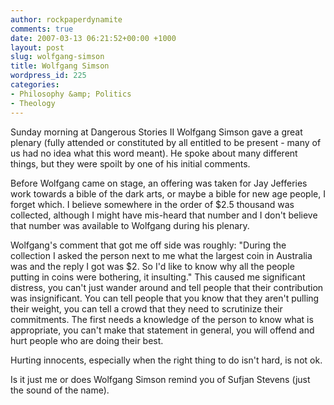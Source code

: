 ```yaml
---
author: rockpaperdynamite
comments: true
date: 2007-03-13 06:21:52+00:00 +1000
layout: post
slug: wolfgang-simson
title: Wolfgang Simson
wordpress_id: 225
categories:
- Philosophy &amp; Politics
- Theology
---
```


Sunday morning at Dangerous Stories II Wolfgang Simson gave a great plenary (fully attended or constituted by all entitled to be present - many of us had no idea what this word meant). He spoke about many different things, but they were spoilt by one of his initial comments.

Before Wolfgang came on stage, an offering was taken for Jay Jefferies work towards a bible of the dark arts, or maybe a bible for new age people, I forget which. I believe somewhere in the order of $2.5 thousand was collected, although I might have mis-heard that number and I don't believe that number was available to Wolfgang during his plenary. <!-- more -->

Wolfgang's comment that got me off side was roughly: "During the collection I asked the person next to me what the largest coin in Australia was and the reply I got was $2. So I'd like to know why all the people putting in coins were bothering, it insulting." This caused me significant distress, you can't just wander around and tell people that their contribution was insignificant. You can tell people that you know that they aren't pulling their weight, you can tell a crowd that they need to scrutinize their commitments. The first needs a knowledge of the person to know what is appropriate, you can't make that statement in general, you will offend and hurt people who are doing their best.

Hurting innocents, especially when the right thing to do isn't hard, is not ok.

Is it just me or does Wolfgang Simson remind you of Sufjan Stevens (just the sound of the name).
